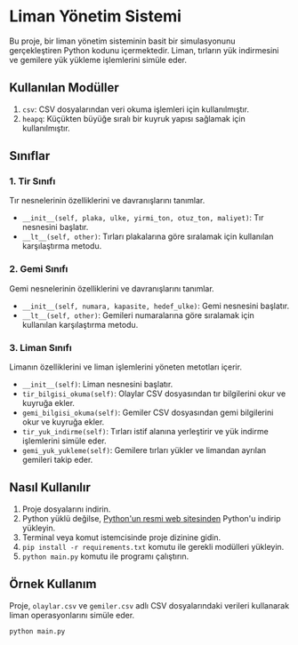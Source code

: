 # Liman Yönetim Sistemi

Bu proje, bir liman yönetim sisteminin basit bir simulasyonunu gerçekleştiren Python kodunu içermektedir. Liman, tırların yük indirmesini ve gemilere yük yükleme işlemlerini simüle eder.

## Kullanılan Modüller

1. `csv`: CSV dosyalarından veri okuma işlemleri için kullanılmıştır.
2. `heapq`: Küçükten büyüğe sıralı bir kuyruk yapısı sağlamak için kullanılmıştır.

## Sınıflar

### 1. Tir Sınıfı
Tır nesnelerinin özelliklerini ve davranışlarını tanımlar.

- `__init__(self, plaka, ulke, yirmi_ton, otuz_ton, maliyet)`: Tır nesnesini başlatır.
- `__lt__(self, other)`: Tırları plakalarına göre sıralamak için kullanılan karşılaştırma metodu.

### 2. Gemi Sınıfı
Gemi nesnelerinin özelliklerini ve davranışlarını tanımlar.

- `__init__(self, numara, kapasite, hedef_ulke)`: Gemi nesnesini başlatır.
- `__lt__(self, other)`: Gemileri numaralarına göre sıralamak için kullanılan karşılaştırma metodu.

### 3. Liman Sınıfı
Limanın özelliklerini ve liman işlemlerini yöneten metotları içerir.

- `__init__(self)`: Liman nesnesini başlatır.
- `tir_bilgisi_okuma(self)`: Olaylar CSV dosyasından tır bilgilerini okur ve kuyruğa ekler.
- `gemi_bilgisi_okuma(self)`: Gemiler CSV dosyasından gemi bilgilerini okur ve kuyruğa ekler.
- `tir_yuk_indirme(self)`: Tırları istif alanına yerleştirir ve yük indirme işlemlerini simüle eder.
- `gemi_yuk_yukleme(self)`: Gemilere tırları yükler ve limandan ayrılan gemileri takip eder.

## Nasıl Kullanılır

1. Proje dosyalarını indirin.
2. Python yüklü değilse, [Python'un resmi web sitesinden](https://www.python.org/downloads/) Python'u indirip yükleyin.
3. Terminal veya komut istemcisinde proje dizinine gidin.
4. `pip install -r requirements.txt` komutu ile gerekli modülleri yükleyin.
5. `python main.py` komutu ile programı çalıştırın.

## Örnek Kullanım

Proje, `olaylar.csv` ve `gemiler.csv` adlı CSV dosyalarındaki verileri kullanarak liman operasyonlarını simüle eder.

```bash
python main.py
